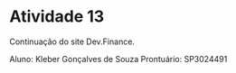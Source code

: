 # Atividade 13

Continuação do site Dev.Finance.

Aluno: Kleber Gonçalves de Souza
Prontuário: SP3024491